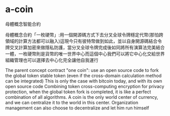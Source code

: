# a-coin
母體概念智能合約


母體概念合約「一枚硬幣」:用一個開源碼方式下去分叉全球令牌穩定代幣(那怕跨領域的計算方法都可以融入)這現今只有彼特幣做到如此，並以自身開源碼結合令牌交叉計算加密來做隱私防護，當分叉全球令牌完成後如同將所有演算法完美結合一體，一枚硬幣則是貨幣的唯一世界中心而這個中心我們可以將它中心化交給世界組織管理也可以選擇去中心化完全讓他自我運行

The parent concept contract "one coin": use an open source code to fork the global token stable token (even if the cross-domain calculation method can be integrated) This is only the case with bitcoin today, and with its own open source code Combining token cross-computing encryption for privacy protection, when the global token fork is completed, it is like a perfect combination of all algorithms. A coin is the only world center of currency, and we can centralize it to the world in this center. Organization management can also choose to decentralize and let him run himself
